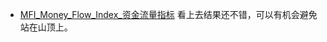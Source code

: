 * [MFI_Money_Flow_Index_资金流量指标](指标相关性测试_动量指标_MFI_Money_Flow_Index_资金流量指标.ipynb) 看上去结果还不错，可以有机会避免站在山顶上。
